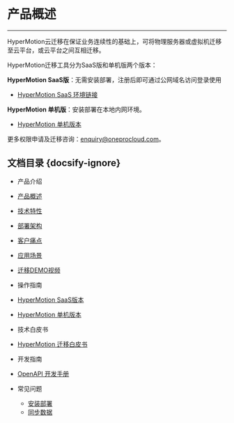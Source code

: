# **产品概述**

---

HyperMotion云迁移在保证业务连续性的基础上，可将物理服务器或虚拟机迁移至云平台，或云平台之间互相迁移。<br/>

HyperMotion迁移工具分为SaaS版和单机版两个版本：<br/>

  **HyperMotion SaaS版**：无需安装部署，注册后即可通过公网域名访问登录使用<br/>
 - [HyperMotion SaaS 环境链接](https://hypermotion.oneprocloud.com)<br/>


  **HyperMotion 单机版**：安装部署在本地内网环境。<br/>
 - [HyperMotion 单机版本](standalone/standalone.md)

更多权限申请及迁移咨询：enquiry@oneprocloud.com。

## **文档目录** {docsify-ignore}


- 产品介绍
 - [产品概述](README.md)
 - [技术特性](techadv.md)
 - [部署架构](deparch.md)
 - [客户痛点](custpainpoint.md)
 - [应用场景](scene.md)
 - [迁移DEMO视频](demo.md)

- 操作指南
 - [HyperMotion SaaS版本](saas/saas.md)
 - [HyperMotion 单机版本](standalone/standalone.md)

- 技术白皮书
 - [HyperMotion 迁移白皮书](whitepage/whitepage.md)

- 开发指南
 - [OpenAPI 开发手册](api/api.md)
 
- 常见问题
  - [安装部署](deploy-question.md)
  - [同步数据](sync-question.md)
